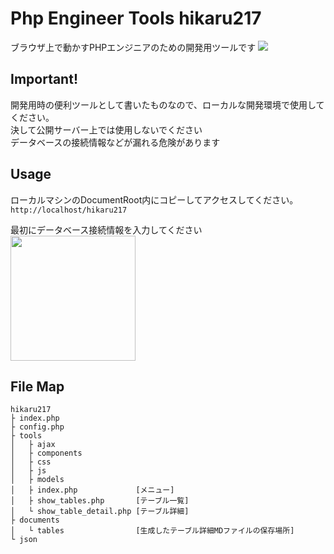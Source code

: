 # Php Engineer Tools hikaru217

ブラウザ上で動かすPHPエンジニアのための開発用ツールです  <img src="//cdn.yutenji.biz/img/meta-icon.png">  

## Important!

開発用時の便利ツールとして書いたものなので、ローカルな開発環境で使用してください。  
決して公開サーバー上では使用しないでください  
データベースの接続情報などが漏れる危険があります  

## Usage

ローカルマシンのDocumentRoot内にコピーしてアクセスしてください。    
`http://localhost/hikaru217`  

最初にデータベース接続情報を入力してください  
<img src="//cdn.yutenji.biz/img/hikaru217/series1_2.jpg" style="width:200px;">

## File Map

```
hikaru217
├ index.php
├ config.php
├ tools
│   ├ ajax
│   ├ components
│   ├ css
│   ├ js
│   ├ models
│   ├ index.php             [メニュー]
│   ├ show_tables.php       [テーブル一覧]
│   └ show_table_detail.php [テーブル詳細]
├ documents
│   └ tables                [生成したテーブル詳細MDファイルの保存場所]
└ json
```
